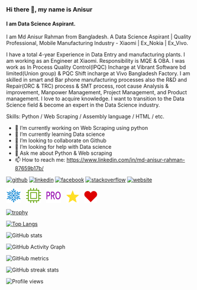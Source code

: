 

### Hi there 👋, my name is Anisur
#### I am Data Science Aspirant.

I am Md Anisur Rahman from Bangladesh. A Data Science Aspirant | Quality Professional, Mobile Manufacturing Industry - Xiaomi | Ex_Nokia | Ex_Vivo. 

I have a  total 4-year Experience in Data Entry and manufacturing plants. I am working as an Engineer at Xiaomi. Responsibility is MQE & OBA. I was work as  In Process Quality Control(IPQC) Incharge at Vibrant Software bd limited(Union group) & PQC Shift incharge at Vivo Bangladesh Factory. I am skilled in smart and Bar phone manufacturing processes also the R&D and Repair(ORC & TRC) process & SMT process, root cause Analysis & improvement, Manpower Management, Project Management, and Product management. I love to acquire knowledge. 
I want to transition to the Data Science field & become an expert in the Data Science industry. 

Skills: Python /  Web Scraping / Assembly language / HTML / etc.

- 🔭 I’m currently working on Web Scraping using python 
- 🌱 I’m currently learning Data science 
- 👯 I’m looking to collaborate on Github 
- 🤔 I’m looking for help with Data science 
- 💬 Ask me about Python & Web scraping 
- 📫 How to reach me: https://www.linkedin.com/in/md-anisur-rahman-87659b17b/ 


[<img src='https://cdn.jsdelivr.net/npm/simple-icons@3.0.1/icons/github.svg' alt='github' height='40'>](https://github.com/dsanisur)  [<img src='https://cdn.jsdelivr.net/npm/simple-icons@3.0.1/icons/linkedin.svg' alt='linkedin' height='40'>](https://www.linkedin.com/in/md-anisur-rahman-87659b17b//)  [<img src='https://cdn.jsdelivr.net/npm/simple-icons@3.0.1/icons/facebook.svg' alt='facebook' height='40'>](https://www.facebook.com/dsanisur/)  [<img src='https://cdn.jsdelivr.net/npm/simple-icons@3.0.1/icons/stackoverflow.svg' alt='stackoverflow' height='40'>](https://stackoverflow.com/users/21056466/md-anisur-rahman)  [<img src='https://cdn.jsdelivr.net/npm/simple-icons@3.0.1/icons/icloud.svg' alt='website' height='40'>](https://sites.google.com/view/dsanisur/)  

<a href='https://archiveprogram.github.com/'><img src='https://raw.githubusercontent.com/acervenky/animated-github-badges/master/assets/acbadge.gif' width='40' height='40'></a> <a href='https://docs.github.com/en/developers'><img src='https://raw.githubusercontent.com/acervenky/animated-github-badges/master/assets/devbadge.gif' width='40' height='40'></a> <a href='https://github.com/pricing'><img src='https://raw.githubusercontent.com/acervenky/animated-github-badges/master/assets/pro.gif' width='40' height='40'></a> <a href='https://stars.github.com/'><img src='https://raw.githubusercontent.com/acervenky/animated-github-badges/master/assets/starbadge.gif' width='35' height='35'></a> <a href='https://docs.github.com/en/github/supporting-the-open-source-community-with-github-sponsors'><img src='https://raw.githubusercontent.com/acervenky/animated-github-badges/master/assets/sponsorbadge.gif' width='35' height='35'></a> 

[![trophy](https://github-profile-trophy.vercel.app/?username=dsanisur)](https://github.com/ryo-ma/github-profile-trophy)

[![Top Langs](https://github-readme-stats.vercel.app/api/top-langs/?username=dsanisur)](https://github.com/anuraghazra/github-readme-stats)

![GitHub stats](https://github-readme-stats.vercel.app/api?username=dsanisur&show_icons=true&count_private=true)  

![GitHub Activity Graph](https://activity-graph.herokuapp.com/graph?username=dsanisur)  

![GitHub metrics](https://metrics.lecoq.io/dsanisur)  

![GitHub streak stats](https://streak-stats.demolab.com/?user=dsanisur)  

![Profile views](https://gpvc.arturio.dev/dsanisur)  

